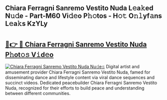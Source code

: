 ## Chiara Ferragni Sanremo Vestito Nuda L𝚎a𝚔ed N𝚞𝚍e - Part-M60 Vi𝚍𝚎o P𝚑𝚘tos - H𝚘𝚝 O𝚗𝚕yf𝚊ns L𝚎a𝚔s KzYLy

# <h2><a href="http://kfatqll.oniu.top/?m=Chiara+Ferragni+Sanremo+Vestito+Nuda">🔗👉 🔴 Chiara Ferragni Sanremo Vestito Nuda P𝚑ot𝚘𝚜 V𝚒d𝚎o</a></h2>

[![Chiara Ferragni Sanremo Vestito Nuda Nu𝚍e𝚜](https://i.imgur.com/0qMVB7G.gif)](http://kfatqll.oniu.top/?m=Chiara+Ferragni+Sanremo+Vestito+Nuda)
Digital artist and amusement provider Chiara Ferragni Sanremo Vestito Nuda, famed for disseminating dance and lifestyle content via viral dance sequences and succinct videos. Dedicated peacebuilder Chiara Ferragni Sanremo Vestito Nuda, recognized for their efforts to build peace and understanding between different communities.  
